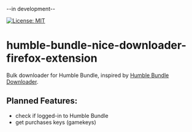--in development--

[![License: MIT](https://img.shields.io/badge/License-MIT-green.svg)](LICENSE)

# humble-bundle-nice-downloader-firefox-extension

Bulk downloader for Humble Bundle, inspired by [Humble Bundle Downloader](https://addons.mozilla.org/en-US/firefox/addon/humble-bundle-downloader/).

## Planned Features:

* check if logged-in to Humble Bundle
* get purchases keys (gamekeys)
